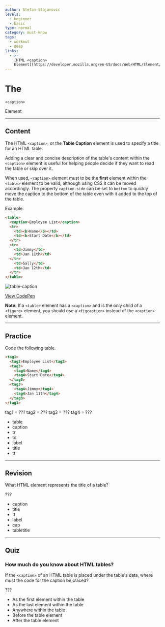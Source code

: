 ```yaml
---
author: Stefan-Stojanovic
levels:
  - beginner
  - basic
type: normal
category: must-know
tags:
  - workout
  - deep
links:
  - >-
    [HTML <caption>
    Element](https://developer.mozilla.org/en-US/docs/Web/HTML/Element/caption){documentation}
---
```


# The 

`<caption>`

 Element


---

## Content

The HTML `<caption>`, or the **Table Caption** element is used to specify a title for an HTML table.

Adding a clear and concise description of the table's content within the `<caption>` element is useful for helping people decide if they want to read the table or skip over it.

When used, `<caption>` element must to be the **first** element within the `<table>` element to be valid, although using CSS it can be moved accordingly. The property `caption-side` can be set to `bottom` to quickly move the caption to the bottom of the table even with it added to the top of the table.

Example:

```html
<table>
  <caption>Employee List</caption>
  <tr>
    <td><b>Name</b></td>
    <td><b>Start Date</b></td>
  </tr>
  <tr>
    <td>Jimmy</td>
    <td>Jan 11th</td>
  </tr>
    <td>Sally</td>
    <td>Jan 12th</td>
  </tr>
</table>
```

![table-caption](https://img.enkipro.com/ec2e595bc8ee7beb5d9882c1ae15022e.png)

[View CodePen](https://codepen.io/enkidevs/pen/OwNXqB)

**Note:** If a `<table>` element has a `<caption>` and is the only child of a `<figure>` element, you should use a `<figcaption>` instead of the `<caption>` element.


---

## Practice

Code the following table.

```html
<tag1>
  <tag2>Employee List</tag2>
  <tag3>
    <tag4>Name</tag4>
    <tag4>Start Date</tag4>
  </tag3>
  <tag3>
    <tag4>Jimmy</tag4>
    <tag4>Jan 11th</tag4>
  </tag3>
</tag1>
```

tag1 = ???
tag2 = ???
tag3 = ???
tag4 = ???

* table
* caption
* tr
* td
* label
* title
* tt


---

## Revision

What HTML element represents the title of a table?

???

* caption
* title
* tt
* label
* cap
* tabletitle


---

## Quiz

### How much do you know about HTML tables?


If the `<caption>` of an HTML table is placed under the table's data, where must the code for the caption be placed?

???

* As the first element within the table
* As the last element within the table
* Anywhere within the table
* Before the table element
* After the table element

